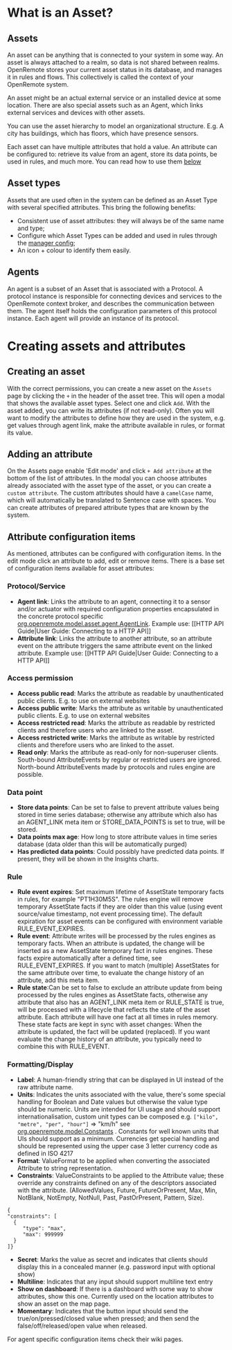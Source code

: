 # What is an Asset?
## Assets
An asset can be anything that is connected to your system in some way. An asset is always attached to a realm, so data is not shared between realms. OpenRemote stores your current asset status in its database, and manages it in rules and flows. This collectively is called the context of your OpenRemote system.

An asset might be an actual external service or an installed device at some location. There are also special assets such as an Agent, which links external services and devices with other assets.

You can use the asset hierarchy to model an organizational structure. E.g. A city has buildings, which has floors, which have presence sensors.

Each asset can have multiple attributes that hold a value. An attribute can be configured to: retrieve its value from an agent, store its data points, be used in rules, and much more. You can read how to use them [below](#how-to-create-an-asset-attribute-and-its-configuration-items)

## Asset types
Assets that are used often in the system can be defined as an Asset Type with several specified attributes.
This bring the following benefits:
- Consistent use of asset attributes: they will always be of the same name and type;
- Configure which Asset Types can be added and used in rules through the [manager config](https://github.com/openremote/openremote/wiki/User-Guide%3A-Custom-deployment);
- An icon + colour to identify them easily.

## Agents
An agent is a subset of an Asset that is associated with a Protocol. A protocol instance is responsible for connecting devices and services to the OpenRemote context broker, and describes the communication between them. The agent itself holds the configuration parameters of this protocol instance. Each agent will provide an instance of its protocol.

# Creating assets and attributes

## Creating an asset
With the correct permissions, you can create a new asset on the `Assets` page by clicking the `+` in the header of the asset tree. This will open a modal that shows the available asset types. Select one and click `Add`. With the asset added, you can write its attributes (if not read-only). Often you will want to modify the attributes to define how they are used in the system, e.g. get values through agent link, make the attribute available in rules, or format its value.

## Adding an attribute
On the Assets page enable 'Edit mode' and click `+ Add attribute` at the bottom of the list of attributes. In the modal you can choose attributes already associated with the asset type of the asset, or you can create a `custom attribute`. The custom attributes should have a `camelCase` name, which will automatically be translated to Sentence case with spaces. You can create attributes of prepared attribute types that are known by the system.

## Attribute configuration items
As mentioned, attributes can be configured with configuration items. In the edit mode click an attribute to add, edit or remove items. There is a base set of configuration items available for asset attributes:

### Protocol/Service
* **Agent link**: Links the attribute to an agent, connecting it to a sensor and/or actuator with required configuration properties encapsulated in the concrete protocol specific [org.openremote.model.asset.agent.AgentLink](https://github.com/openremote/openremote/blob/master/model/src/main/java/org/openremote/model/asset/agent/AgentLink.java). Example use: [[HTTP API Guide|User Guide: Connecting to a HTTP API]]
* **Attribute link**: Links the attribute to another attribute, so an attribute event on the attribute triggers the same attribute event on the linked attribute. Example use: [[HTTP API Guide|User Guide: Connecting to a HTTP API]]

### Access permission
* **Access public read**: Marks the attribute as readable by unauthenticated public clients. E.g. to use on external websites
* **Access public write**: Marks the attribute as writable by unauthenticated public clients. E.g. to use on external websites
* **Access restricted read**: Marks the attribute as readable by restricted clients and therefore users who are linked to the asset.
* **Access restricted write**: Marks the attribute as writable by restricted clients and therefore users who are linked to the asset.
* **Read only**: Marks the attribute as read-only for non-superuser clients. South-bound AttributeEvents by regular or restricted users are ignored. North-bound AttributeEvents made by protocols and rules engine are possible.

### Data point
* **Store data points**: Can be set to false to prevent attribute values being stored in time series database; otherwise any attribute which also has an AGENT_LINK meta item or STORE_DATA_POINTS is set to true, will be stored.
* **Data points max age**: How long to store attribute values in time series database (data older than this will be automatically purged)
* **Has predicted data points**: Could possibly have predicted data points. If present, they will be shown in the Insights charts.

### Rule
* **Rule event expires**: Set maximum lifetime of AssetState temporary facts in rules, for example "PT1H30M5S". The rules engine will remove temporary AssetState facts if they are older than this value (using event source/value timestamp, not event processing time). The default expiration for asset events can be configured with environment variable RULE_EVENT_EXPIRES.
* **Rule event**: Attribute writes will be processed by the rules engines as temporary facts. When an attribute is updated, the change will be inserted as a new AssetState temporary fact in rules engines. These facts expire automatically after a defined time, see RULE_EVENT_EXPIRES. If you want to match (multiple) AssetStates for the same attribute over time, to evaluate the change history of an attribute, add this meta item.
* **Rule state**:Can be set to false to exclude an attribute update from being processed by the rules engines as AssetState facts, otherwise any attribute that also has an AGENT_LINK meta item or RULE_STATE is true, will be processed with a lifecycle that reflects the state of the asset attribute. Each attribute will have one fact at all times in rules memory. These state facts are kept in sync with asset changes: When the attribute is updated, the fact will be updated (replaced). If you want evaluate the change history of an attribute, you typically need to combine this with RULE_EVENT.

### Formatting/Display
* **Label**: A human-friendly string that can be displayed in UI instead of the raw attribute name.
* **Units**: Indicates the units associated with the value, there's some special handling for Boolean and Date values but otherwise the value type should be numeric. Units are intended for UI usage and should support internationalisation, custom unit types can be composed e.g. `["kilo", "metre", "per", "hour"]` => "km/h" see [org.openremote.model.Constants](https://github.com/openremote/openremote/blob/master/model/src/main/java/org/openremote/model/Constants.java) . Constants for well known units that UIs should support as a minimum. Currencies get special handling and should be represented using the upper case 3 letter currency code as defined in ISO 4217
* **Format**: ValueFormat to be applied when converting the associated Attribute to string representation.
* **Constraints**: ValueConstraints to be applied to the Attribute value; these override any constraints defined on any of the descriptors associated with the attribute. (AllowedValues, Future, FutureOrPresent, Max, Min, NotBlank, NotEmpty, NotNull, Past, PastOrPresent, Pattern, Size).
```
{
"constraints": [
  {
     "type": "max",
     "max": 999999
  }
]}
```

* **Secret**: Marks the value as secret and indicates that clients should display this in a concealed manner (e.g. password input with optional show)
* **Multiline**: Indicates that any input should support multiline text entry
* **Show on dashboard**: If there is a dashboard with some way to show attributes, show this one. Currently used on the location attributes to show an asset on the map page.
* **Momentary**: Indicates that the button input should send the true/on/pressed/closed value when pressed; and then send the false/off/released/open value when released.

For agent specific configuration items check their wiki pages.